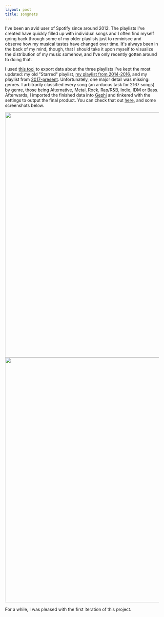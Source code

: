 ```yaml
---
layout: post
title: songnets
---
```


I've been an avid user of Spotify since around 2012. 
The playlists I've created have quickly filled up with individual songs and I often find myself going back through some of my older playlists just to reminisce and observe how my musical tastes have changed over time.
It's always been in the back of my mind, though, that I should take it upon myself to visualize the distribution of my music somehow, and I've only recently gotten around to doing that.

I used [this tool](https://github.com/watsonbox/exportify) to export data about the three playlists I've kept the most updated: 
my old "Starred" playlist, [my playlist from 2014-2016](https://open.spotify.com/user/1223330425/playlist/76MKpEmomX49lnViUXyXCz?si=BcyD81gQRqGl9Te1MEVL3Q), and my playlist from [2017-present](https://open.spotify.com/user/1223330425/playlist/07DvQC3y4sQtOGcBkdO4AK?si=YFXumtxyQMywWZhwWXAvIw).
Unfortunately, one major detail was missing: genres. I arbitrarily classified every song (an arduous task for 2167 songs) by genre, those being Alternative, Metal, Rock, Rap/R&B, Indie, IDM or Bass.
Afterwards, I imported the finished data into [Gephi](https://gephi.org) and tinkered with the settings to output the final product. You can check that out [here](https://tbrittain.github.io/songnet/), and some screenshots below.

[<img src="{{ site.baseurl }}/images/songnet1.png" style="width: 800px;"/>](https://tbrittain.github.io/songnet/)
[<img src="{{ site.baseurl }}/images/songnet3.png" style="width: 800px;"/>](https://tbrittain.github.io/songnet/)

For a while, I was pleased with the first iteration of this project. 